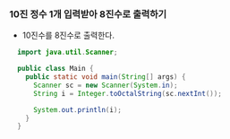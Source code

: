 ### 10진 정수 1개 입력받아 8진수로 출력하기
  - 10진수를 8진수로 출력한다.
```java
  import java.util.Scanner;

  public class Main {
    public static void main(String[] args) {
      Scanner sc = new Scanner(System.in);
      String i = Integer.toOctalString(sc.nextInt());

      System.out.println(i);
    }
  }
```
